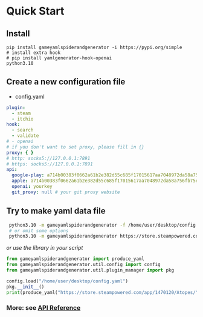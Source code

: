 # Quick Start
## Install
```commandline
pip install gameyamlspiderandgenerator -i https://pypi.org/simple
# install extra hook
# pip install yamlgenerator-hook-openai
python3.10
```
## Create a new configuration file
- config.yaml
```yaml
plugin:
  - steam
  - itchio
hook:
  - search
  - validate
# - openai
# if you don't want to set proxy, please fill in {}
proxy: { }
# http: socks5://127.0.0.1:7891
# https: socks5://127.0.0.1:7891
api:
  google-play: a714b00383f0662a61b2e382d55c685f17015617aa7048972da58a756fb75e90 # Get your api key via serpapi.com
  apple: a714b00383f0662a61b2e382d55c685f17015617aa7048972da58a756fb75e90
  openai: yourkey
  git_proxy: null # your git proxy website

```
## Try to make yaml data file
```bash
 python3.10 -m gameyamlspiderandgenerator -f /home/user/desktop/config.yaml  https://store.steampowered.com/app/290340/Armello/ -o 1.zip
 # or omit some options
 python3.10 -m gameyamlspiderandgenerator https://store.steampowered.com/app/290340/Armello/

```
*or use the library in your script*
```python
from gameyamlspiderandgenerator import produce_yaml
from gameyamlspiderandgenerator.util.config import config
from gameyamlspiderandgenerator.util.plugin_manager import pkg

config.load("/home/user/desktop/config.yaml")
pkg.__init__()
print(produce_yaml("https://store.steampowered.com/app/1470120/Atopes/"))
```

### More: see [API Reference](https://github.com/FurryGamesIndex/GameYamlSpiderAndGenerator/wiki/Api-Reference)
